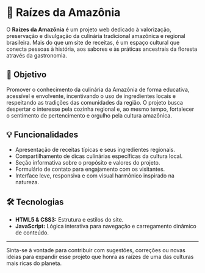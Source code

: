 # 🌿 Raízes da Amazônia

O **Raízes da Amazônia** é um projeto web dedicado à valorização, preservação e divulgação da culinária tradicional amazônica e regional brasileira. Mais do que um site de receitas, é um espaço cultural que conecta pessoas à história, aos sabores e às práticas ancestrais da floresta através da gastronomia.

## 🎯 Objetivo

Promover o conhecimento da culinária da Amazônia de forma educativa, acessível e envolvente, incentivando o uso de ingredientes locais e respeitando as tradições das comunidades da região. O projeto busca despertar o interesse pela cozinha regional e, ao mesmo tempo, fortalecer o sentimento de pertencimento e orgulho pela cultura amazônica.

## 💡 Funcionalidades

- Apresentação de receitas típicas e seus ingredientes regionais.
- Compartilhamento de dicas culinárias específicas da cultura local.
- Seção informativa sobre o propósito e valores do projeto.
- Formulário de contato para engajamento com os visitantes.
- Interface leve, responsiva e com visual harmônico inspirado na natureza.

## 🛠️ Tecnologias

- **HTML5 & CSS3:** Estrutura e estilos do site.
- **JavaScript:** Lógica interativa para navegação e carregamento dinâmico de conteúdo.
  
---

Sinta-se à vontade para contribuir com sugestões, correções ou novas ideias para expandir esse projeto que honra as raízes de uma das culturas mais ricas do planeta.
